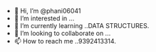 - 👋 Hi, I’m @phani06041
- 👀 I’m interested in ...
- 🌱 I’m currently learning ..DATA STRUCTURES.
- 💞️ I’m looking to collaborate on ...
- 📫 How to reach me ..9392413314.

<!---
phani06041/phani06041 is a ✨ special ✨ repository because its `README.md` (this file) appears on your GitHub profile.
You can click the Preview link to take a look at your changes.
--->
